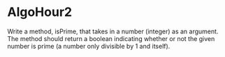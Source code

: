 # AlgoHour2

Write a method, isPrime, that takes in a number (integer) as an argument. The method should return a boolean indicating 
whether or not the given number is prime (a number only divisible by 1 and itself).
    
